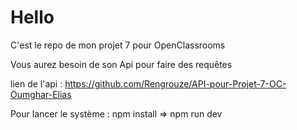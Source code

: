 # Hello

C'est le repo de mon projet 7 pour OpenClassrooms

Vous aurez besoin de son Api pour faire des requêtes

lien de l'api : https://github.com/Rengrouze/API-pour-Projet-7-OC-Oumghar-Elias

Pour lancer le système : npm install => npm run dev

